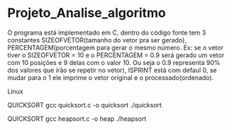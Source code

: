 # Projeto_Analise_algoritmo

O programa está implementado em C, dentro do código fonte tem 3 constantes SIZEOFVETOR(tamanho do vetor pra ser gerado), PERCENTAGEM(porcentagem para gerar o mesmo número. Ex: se o vetor tiver o SIZEOFVETOR = 10 e o PERCENTAGEM = 0.9 será gerado um vetor com 10 posições e 9 delas com o valor 10. Ou seja o 0.9 representa 90% dos valores que irão se repetir no vetor), ISPRINT está com defaul 0, se mudar para o 1 ele imprime o vetor original e o processado(ordenado).


Linux

QUICKSORT
gcc quicksort.c -o quicksort
./quicksort


QUICKSORT
gcc heapsort.c -o heap
./heapsort
